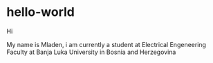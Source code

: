 # hello-world

Hi

My name is Mladen, i am currently a student at Electrical Engeneering Faculty at Banja Luka University in Bosnia and Herzegovina
